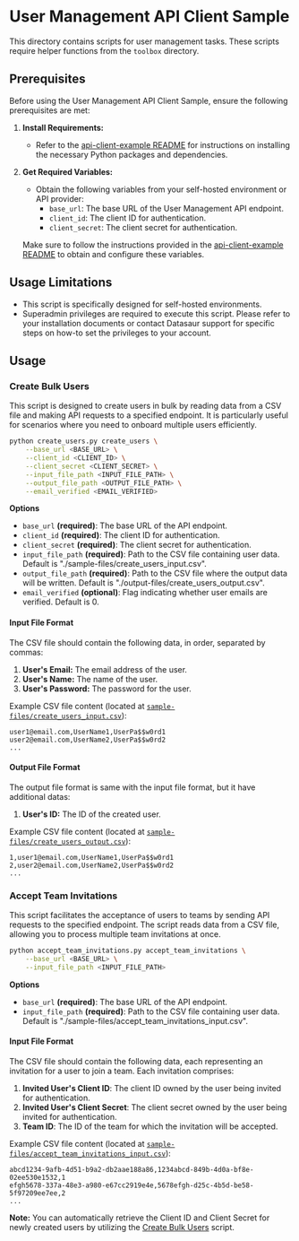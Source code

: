 # User Management API Client Sample

This directory contains scripts for user management tasks. These scripts require helper functions from the `toolbox` directory.

## Prerequisites

Before using the User Management API Client Sample, ensure the following prerequisites are met:

1. **Install Requirements:**
    - Refer to the [api-client-example README](../readme.md#prerequisites) for instructions on installing the necessary Python packages and dependencies.

2. **Get Required Variables:**
    - Obtain the following variables from your self-hosted environment or API provider:
        - `base_url`: The base URL of the User Management API endpoint.
        - `client_id`: The client ID for authentication.
        - `client_secret`: The client secret for authentication.

    Make sure to follow the instructions provided in the [api-client-example README](../readme.md#use-cases) to obtain and configure these variables.

## Usage Limitations

- This script is specifically designed for self-hosted environments.
- Superadmin privileges are required to execute this script. Please refer to your installation documents or contact Datasaur support for specific steps on how-to set the privileges to your account.

## Usage

### Create Bulk Users

This script is designed to create users in bulk by reading data from a CSV file and making API requests to a specified endpoint. It is particularly useful for scenarios where you need to onboard multiple users efficiently.

```bash
python create_users.py create_users \
    --base_url <BASE_URL> \
    --client_id <CLIENT_ID> \
    --client_secret <CLIENT_SECRET> \
    --input_file_path <INPUT_FILE_PATH> \
    --output_file_path <OUTPUT_FILE_PATH> \
    --email_verified <EMAIL_VERIFIED>
```

**Options**

- `base_url` **(required)**: The base URL of the API endpoint.
- `client_id` **(required)**: The client ID for authentication.
- `client_secret` **(required)**: The client secret for authentication.
- `input_file_path` **(required)**: Path to the CSV file containing user data. Default is "./sample-files/create_users_input.csv".
- `output_file_path` **(required)**: Path to the CSV file where the output data will be written. Default is "./output-files/create_users_output.csv".
- `email_verified` **(optional)**: Flag indicating whether user emails are verified. Default is 0.

#### Input File Format

The CSV file should contain the following data, in order, separated by commas:

1. **User's Email:** The email address of the user.
2. **User's Name:** The name of the user.
3. **User's Password:** The password for the user.

Example CSV file content (located at [`sample-files/create_users_input.csv`](sample-files/create_users_input.csv)):

```csv
user1@email.com,UserName1,UserPa$$w0rd1
user2@email.com,UserName2,UserPa$$w0rd2
...
```

#### Output File Format

The output file format is same with the input file format, but it have additional datas:
1. **User's ID:** The ID of the created user.

Example CSV file content (located at [`sample-files/create_users_output.csv`](sample-files/create_users_output.csv)):

```csv
1,user1@email.com,UserName1,UserPa$$w0rd1
2,user2@email.com,UserName2,UserPa$$w0rd2
...
```

### Accept Team Invitations

This script facilitates the acceptance of users to teams by sending API requests to the specified endpoint. The script reads data from a CSV file, allowing you to process multiple team invitations at once.

```bash
python accept_team_invitations.py accept_team_invitations \
    --base_url <BASE_URL> \
    --input_file_path <INPUT_FILE_PATH>
```

**Options**

- `base_url` **(required)**: The base URL of the API endpoint.
- `input_file_path` **(required)**: Path to the CSV file containing user data. Default is "./sample-files/accept_team_invitations_input.csv".

#### Input File Format

The CSV file should contain the following data, each representing an invitation for a user to join a team. Each invitation comprises:

1. **Invited User's Client ID**: The client ID owned by the user being invited for authentication.
2. **Invited User's Client Secret**: The client secret owned by the user being invited for authentication.
3. **Team ID**: The ID of the team for which the invitation will be accepted.

Example CSV file content (located at [`sample-files/accept_team_invitations_input.csv`](sample-files/accept_team_invitations_input.csv)):

```csv
abcd1234-9afb-4d51-b9a2-db2aae188a86,1234abcd-849b-4d0a-bf8e-02ee530e1532,1
efgh5678-337a-48e3-a980-e67cc2919e4e,5678efgh-d25c-4b5d-be58-5f97209ee7ee,2
...
```

**Note:** You can automatically retrieve the Client ID and Client Secret for newly created users by utilizing the [Create Bulk Users](#create-bulk-users) script.